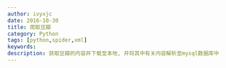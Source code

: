 ```yaml
---
author: ivyxjc
date: 2016-10-30
title: 爬取豆瓣
category: Python
tags: [python,spider,xml]
keywords:
description: 获取豆瓣的内容并下载至本地, 并将其中有关内容解析至mysql数据库中
---
```

